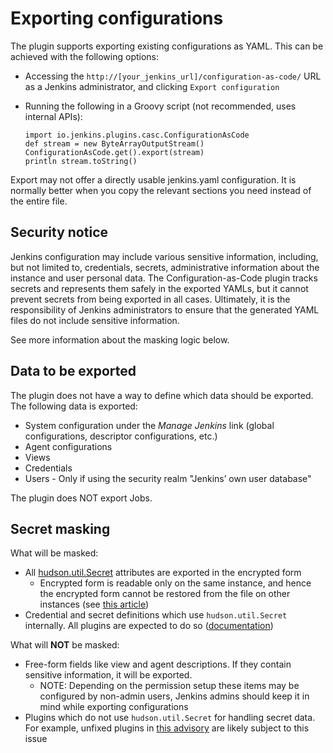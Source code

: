 # Exporting configurations

The plugin supports exporting existing configurations as YAML.
This can be achieved with the following options:

* Accessing the `http://[your_jenkins_url]/configuration-as-code/` URL as a Jenkins administrator, and clicking `Export configuration`
* Running the following in a Groovy script (not recommended, uses internal APIs):

      import io.jenkins.plugins.casc.ConfigurationAsCode
      def stream = new ByteArrayOutputStream()
      ConfigurationAsCode.get().export(stream)
      println stream.toString()

Export may not offer a directly usable jenkins.yaml configuration.
It is normally better when you copy the relevant sections you need instead of the entire file.

## Security notice

Jenkins configuration may include various sensitive information,
including, but not limited to, credentials, secrets, administrative information about the instance and user personal data.
The Configuration-as-Code plugin tracks secrets and represents them safely in the exported YAMLs,
but it cannot prevent secrets from being exported in all cases.
Ultimately, it is the responsibility of Jenkins administrators to ensure that the generated YAML files
do not include sensitive information.

See more information about the masking logic below.

## Data to be exported

The plugin does not have a way to define which data should be exported.
The following data is exported:

* System configuration under the _Manage Jenkins_ link 
  (global configurations, descriptor configurations, etc.)
* Agent configurations
* Views
* Credentials
* Users - Only if using the security realm "Jenkins’ own user database"

The plugin does NOT export Jobs.

## Secret masking

What will be masked:

* All [hudson.util.Secret](https://javadoc.jenkins-ci.org/hudson/util/Secret.html) attributes
  are exported in the encrypted form
  * Encrypted form is readable only on the same instance, 
    and hence the encrypted form cannot be restored from the file on other instances
    (see [this article](http://xn--thibaud-dya.fr/jenkins_credentials.html))
* Credential and secret definitions which use `hudson.util.Secret`
  internally. 
  All plugins are expected to do so ([documentation](https://jenkins.io/doc/developer/security/secrets/))
  
What will **NOT** be masked:

* Free-form fields like view and agent descriptions. 
  If they contain sensitive information, it will be exported.
  * NOTE: Depending on the permission setup these items may be configured by non-admin users,
    Jenkins admins should keep it in mind while exporting configurations
* Plugins which do not use `hudson.util.Secret` for handling secret data.
  For example, unfixed plugins in [this advisory](https://jenkins.io/security/advisory/2019-04-03/)
  are likely subject to this issue

